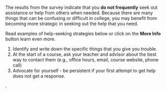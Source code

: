 The results from the survey indicate that you **do not frequently** seek out assistance or help from others when needed. Because there are many things that can be confusing or difficult in college, you may benefit from becoming more strategic in seeking out the help that you need.  

Read examples of help-seeking strategies below or click on the **More Info** button learn even more. 

1.	Identify and write down the specific things that you give you trouble.
2.	At the start of a course, ask your teacher and advisor about the best way to contact them (e.g., office hours, email, course website, phone call)
3.	Advocate for yourself - be persistent if your first attempt to get help does not get a response.

.
